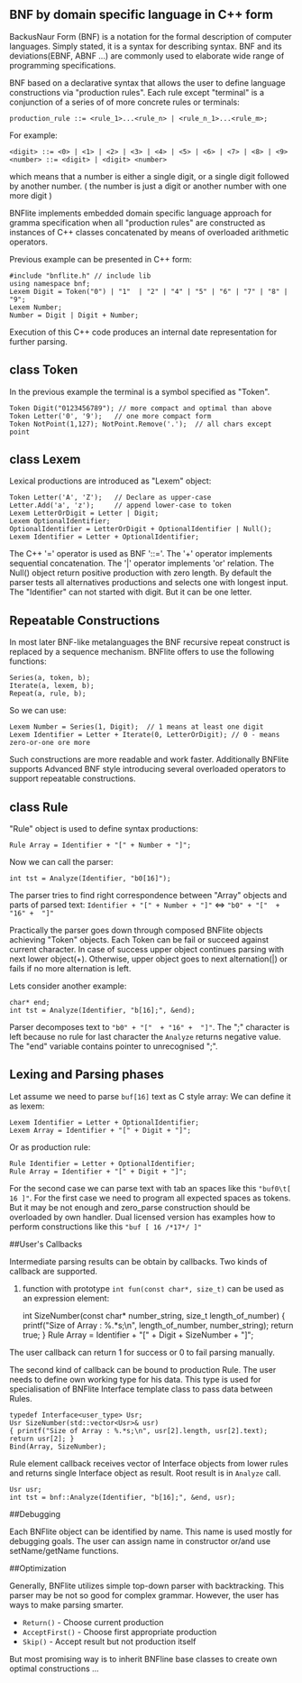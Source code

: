## BNF by domain specific language in C++ form

BackusNaur Form (BNF) is a notation for the formal description of computer languages. 
Simply stated, it is a syntax for describing syntax. 
BNF and its deviations(EBNF, ABNF ...) are commonly used to elaborate wide range of programming specifications.

BNF based on a declarative syntax that allows the user to define language constructions via "production rules".
Each rule except "terminal" is a conjunction of a series of of more concrete rules or terminals:

`production_rule ::= <rule_1>...<rule_n> | <rule_n_1>...<rule_m>;`

For example:

    <digit> ::= <0> | <1> | <2> | <3> | <4> | <5> | <6> | <7> | <8> | <9>
    <number> ::= <digit> | <digit> <number>

which means that a number is either a single digit, or a single digit followed by another number. 
( the number is just a digit or another number with one more digit )

BNFlite implements embedded domain specific language approach for gramma specification 
when all "production rules" are constructed as instances of C++ classes concatenated 
by means of overloaded arithmetic operators. 

Previous example can be presented in C++ form:
   
    #include "bnflite.h" // include lib
    using namespace bnf;
    Lexem Digit = Token("0") | "1"  | "2" | "4" | "5" | "6" | "7" | "8" | "9"; 
    Lexem Number;
    Number = Digit | Digit + Number;

Execution of this C++ code produces an internal date representation for further parsing. 

## class Token

In the previous example the terminal is a symbol specified as "Token". 

    Token Digit("0123456789"); // more compact and optimal than above
    Token Letter('0', '9');   // one more compact form
	Token NotPoint(1,127); NotPoint.Remove('.');  // all chars except point 
		
## class Lexem	

Lexical productions are introduced as "Lexem" object: 

    Token Letter('A', 'Z');   // Declare as upper-case
    Letter.Add('a', 'z');     // append lower-case to token
    Lexem LetterOrDigit = Letter | Digit;
    Lexem OptionalIdentifier;
    OptionalIdentifier = LetterOrDigit + OptionalIdentifier | Null();
    Lexem Identifier = Letter + OptionalIdentifier;

The C++ '=' operator is used as BNF '::='. 
The '+' operator implements sequential concatenation. 
The '|' operator implements 'or' relation. The Null() object return positive production with zero length. By default the parser tests all alternatives productions and selects one with longest input.
The "Identifier" can not started with digit. But it can be one letter.

## Repeatable Constructions	

In most later BNF-like metalanguages the BNF recursive repeat construct is replaced by a sequence mechanism. BNFlite offers to use the following functions:

    Series(a, token, b);
    Iterate(a, lexem, b);
    Repeat(a, rule, b);

So we can use: 

    Lexem Number = Series(1, Digit);  // 1 means at least one digit 
    Lexem Identifier = Letter + Iterate(0, LetterOrDigit); // 0 - means zero-or-one ore more

Such constructions are more readable and work faster.
Additionally BNFlite supports Advanced BNF style introducing several overloaded operators to support repeatable constructions.

## class Rule	

"Rule" object is used to define syntax productions:

    Rule Array = Identifier + "[" + Number + "]";

Now we can call the parser:

    int tst = Analyze(Identifier, "b0[16]");

The parser tries to find right correspondence between "Array" objects and parts of parsed text:
`Identifier + "[" + Number + "]"`  <=>  `"b0" + "["  + "16" +  "]"`

Practically the parser goes down through composed BNFlite objects achieving "Token" objects. Each Token can be fail or succeed against current character. In case of success upper object continues parsing with next lower object(+). Otherwise, upper object goes to next alternation(|) or fails if no more alternation is left.   

Lets consider another example:

    char* end;
    int tst = Analyze(Identifier, "b[16];", &end);

Parser decomposes text to  `"b0" + "["  + "16" +  "]"`. 
The ";" character is left because no rule for last character the `Analyze` returns negative value. 
The "end" variable contains pointer to unrecognised ";".


## Lexing and Parsing phases

Let assume we need to parse `buf[16]` text as C style array:
We can define it as lexem:

    Lexem Identifier = Letter + OptionalIdentifier;
    Lexem Array = Identifier + "[" + Digit + "]";

Or as production rule:

    Rule Identifier = Letter + OptionalIdentifier;
    Rule Array = Identifier + "[" + Digit + "]";

For the second case we can parse text with tab an spaces like this `"buf0\t[ 16 ]"`. 
For the first case we need to program all expected spaces as tokens. 
But it may be not enough and zero_parse construction should be overloaded by own handler. 
Dual licensed version has examples how to perform constructions like this `"buf [ 16 /*17*/ ]"`   

##User's Callbacks

Intermediate parsing results can be obtain by callbacks. Two kinds of callback are supported.
1. function with prototype  `int fun(const char*, size_t)`  can be used as an expression element:

    int SizeNumber(const char* number_string, size_t length_of_number) 
    { printf("Size of Array : %.*s;\n", length_of_number, number_string); return true; }
    Rule Array = Identifier + "[" + Digit + SizeNumber + "]";

The user callback can return 1 for success or 0 to fail parsing manually.
	
The second kind of callback can be bound to production Rule.
The user needs to define own working type for his data. This type is used for specialisation 
of BNFlite Interface template class to pass data between Rules. 

    typedef Interface<user_type> Usr;
    Usr SizeNumber(std::vector<Usr>& usr) 
    { printf("Size of Array : %.*s;\n", usr[2].length, usr[2].text); return usr[2]; }
    Bind(Array, SizeNumber);

Rule element callback receives vector of Interface objects from lower rules 
and returns single Interface object as result. Root result is in `Analyze` call.

    Usr usr;
    int tst = bnf::Analyze(Identifier, "b[16];", &end, usr);


##Debugging

Each BNFlite object can be identified by name.
This name is used mostly for debugging goals.
The user can assign name in constructor or/and use setName/getName functions.


##Optimization

Generally, BNFlite utilizes simple top-down parser with backtracking.
This parser may be not so good for complex grammar. However, the user has ways to make parsing smarter.

 - `Return()` - Choose current production
 - `AcceptFirst()` - Choose first appropriate production
 - `Skip()` - Accept result but not production itself

But most promising way is to inherit BNFline base classes to create own optimal constructions
...